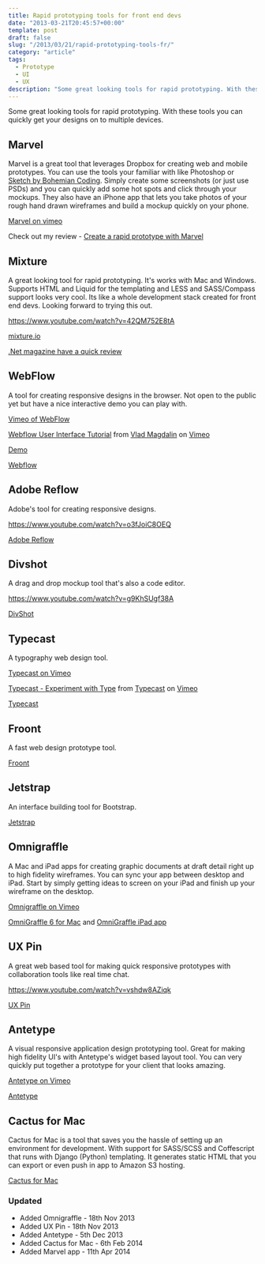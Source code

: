 ```yaml
---
title: Rapid prototyping tools for front end devs
date: "2013-03-21T20:45:57+00:00"
template: post
draft: false
slug: "/2013/03/21/rapid-prototyping-tools-fr/"
category: "article"
tags:
  - Prototype
  - UI
  - UX
description: "Some great looking tools for rapid prototyping. With these tools you can quickly get your designs on to multiple devices."
---
```


Some great looking tools for rapid prototyping. With these tools you can quickly get your designs on to multiple devices.

## Marvel

Marvel is a great tool that leverages Dropbox for creating web and mobile prototypes. You can use the tools your familiar with like Photoshop or [Sketch by Bohemian Coding](https://itunes.apple.com/nz/app/sketch-3/id852320343). Simply create some screenshots (or just use PSDs) and you can quickly add some hot spots and click through your mockups. They also have an iPhone app that lets you take photos of your rough hand drawn wireframes and build a mockup quickly on your phone.

[Marvel on vimeo](//player.vimeo.com/video/78741166)

Check out my review - [Create a rapid prototype with Marvel](//www.andrewford.co.nz/create-rapid-prototype-marvel/)

## Mixture

A great looking tool for rapid prototyping. It's works with Mac and Windows. Supports HTML and Liquid for the templating and LESS and SASS/Compass support looks very cool. Its like a whole development stack created for front end devs. Looking forward to trying this out.

https://www.youtube.com/watch?v=42QM752E8tA

[mixture.io](http://mixture.io)

[.Net magazine have a quick review](http://www.netmagazine.com/news/mixture-offers-rapid-web-prototyping-132634)

## WebFlow

A tool for creating responsive designs in the browser. Not open to the public yet but have a nice interactive demo you can play with.

[Vimeo of WebFlow](http://player.vimeo.com/video/62227334?title=0&byline=0&portrait=0)

[Webflow User Interface Tutorial](http://vimeo.com/62227334) from [Vlad Magdalin](http://vimeo.com/callmevlad) on [Vimeo](http://vimeo.com)

[Demo](http://playground.webflow.com/)

[Webflow](http://webflow.com)

## Adobe Reflow

Adobe's tool for creating responsive designs.

https://www.youtube.com/watch?v=o3fJoiC8OEQ

[Adobe Reflow](http://html.adobe.com/edge/reflow/)

## Divshot

A drag and drop mockup tool that's also a code editor.

https://www.youtube.com/watch?v=g9KhSUgf38A

[DivShot](http://www.divshot.com/)

## Typecast

A typography web design tool.

[Typecast on Vimeo](http://player.vimeo.com/video/43763778)

[Typecast - Experiment with Type](http://vimeo.com/43763778) from [Typecast](http://vimeo.com/typecastapp) on [Vimeo](http://vimeo.com)

[Typecast](http://typecast.com/)

## Froont

A fast web design prototype tool.

[Froont](http://froont.com/)

## Jetstrap

An interface building tool for Bootstrap.

[Jetstrap](http://jetstrap.com/)

## Omnigraffle

A Mac and iPad apps for creating graphic documents at draft detail right up to high fidelity wireframes. You can sync your app between desktop and iPad. Start by simply getting ideas to screen on your iPad and finish up your wireframe on the desktop.

[Omnigraffle on Vimeo](https://.vimeo.com/video/36309534)

[OmniGraffle 6 for Mac](https://itunes.apple.com/nz/app/omnigraffle-6/id711830901) and [OmniGraffle iPad app](https://itunes.apple.com/nz/app/omnigraffle/id363225984)

## UX Pin

A great web based tool for making quick responsive prototypes with collaboration tools like real time chat.

https://www.youtube.com/watch?v=vshdw8AZiqk

[UX Pin](http://uxpin.com/)

## Antetype

A visual responsive application design prototyping tool. Great for making high fidelity UI's with Antetype's widget based layout tool. You can very quickly put together a prototype for your client that looks amazing.

[Antetype on Vimeo](https://vimeo.com/video/81006842)

[Antetype](http://www.antetype.com/index.php)

## Cactus for Mac

Cactus for Mac is a tool that saves you the hassle of setting up an environment for development. With support for SASS/SCSS and Coffescript that runs with Django (Python) templating. It generates static HTML that you can export or even push in app to Amazon S3 hosting.

[Cactus for Mac](https://itunes.apple.com/nz/app/cactus/id798754271)

### Updated

- Added Omnigraffle - 18th Nov 2013
- Added UX Pin - 18th Nov 2013
- Added Antetype - 5th Dec 2013
- Added Cactus for Mac - 6th Feb 2014
- Added Marvel app - 11th Apr 2014
